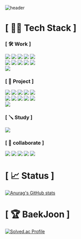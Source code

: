![header](https://capsule-render.vercel.app/api?type=Waving&color=timeGradient&height=300&section=header&text=Bok's&fontSize=65&desc=Do%20The%20Best%20All%20The%20Time&animation=fadeIn)


# [ 🧑‍💻 Tech Stack ]
### [ 🛠️ Work ]
<span><img src ="https://img.shields.io/badge/Java-007396.svg?&style=for-the-badge&logo=Java&logoColor=white"/></span>
<span><img src ="https://img.shields.io/badge/Spring-6DB33F.svg?&style=for-the-badge&logo=Spring&logoColor=white"/></span>
<span><img src ="https://img.shields.io/badge/Spring Boot-6DB33F.svg?&style=for-the-badge&logo=Spring Boot&logoColor=white"/></span>
<span><img src ="https://img.shields.io/badge/JavaScript-F7DF1E.svg?&style=for-the-badge&logo=JavaScript&logoColor=white"/></span>
<span><img src ="https://img.shields.io/badge/HTML5-E34F26.svg?&style=for-the-badge&logo=HTML5&logoColor=white"/></span></br>
<span><img src ="https://img.shields.io/badge/jQuery-0769AD.svg?&style=for-the-badge&logo=jQuery&logoColor=white"/></span>
<span><img src ="https://img.shields.io/badge/CSS3-1572B6.svg?&style=for-the-badge&logo=CSS3&logoColor=white"/></span>
<span><img src ="https://img.shields.io/badge/Oracle-F80000.svg?&style=for-the-badge&logo=Oracle&logoColor=white"/></span>
<span><img src ="https://img.shields.io/badge/MariaDB-003545.svg?&style=for-the-badge&logo=MariaDB&logoColor=white"/></span>
<span><img src ="https://img.shields.io/badge/MySQL-4479A1.svg?&style=for-the-badge&logo=MySQL&logoColor=white"/></span></br>
<span><img src ="https://img.shields.io/badge/Gradle-02303A.svg?&style=for-the-badge&logo=Gradle&logoColor=white"/></span>

### [ 🔧 Project ]
<span><img src ="https://img.shields.io/badge/typeform-262627.svg?&style=for-the-badge&logo=typeform&logoColor=white"/></span>
<span><img src ="https://img.shields.io/badge/typescript-3178C6.svg?&style=for-the-badge&logo=typescript&logoColor=white"/></span>
<span><img src ="https://img.shields.io/badge/mongodb-47A248.svg?&style=for-the-badge&logo=mongodb&logoColor=white"/></span>
<span><img src ="https://img.shields.io/badge/mongoose-880000.svg?&style=for-the-badge&logo=mongoose&logoColor=white"/></span>
<span><img src ="https://img.shields.io/badge/express-000000.svg?&style=for-the-badge&logo=express&logoColor=white"/></span></br>
<span><img src ="https://img.shields.io/badge/node.js-339933.svg?&style=for-the-badge&logo=nodedotjs&logoColor=white"/></span>
<span><img src ="https://img.shields.io/badge/nest.js-E0234E.svg?&style=for-the-badge&logo=nestjs&logoColor=white"/></span>
<span><img src ="https://img.shields.io/badge/python-3776AB.svg?&style=for-the-badge&logo=python&logoColor=white"/></span>
<span><img src ="https://img.shields.io/badge/flask-000000.svg?&style=for-the-badge&logo=flask&logoColor=white"/></span>
<span><img src ="https://img.shields.io/badge/swagger-85EA2D.svg?&style=for-the-badge&logo=swagger&logoColor=white"/></span></br>
<span><img src ="https://img.shields.io/badge/postgresql-4169E1.svg?&style=for-the-badge&logo=postgresql&logoColor=white"/></span>

### [ 🪛 Study ]
<span><img src ="https://img.shields.io/badge/c-A8B9CC.svg?&style=for-the-badge&logo=c&logoColor=white"/></span>

### [ 🤝 collaborate ]
<span><img src ="https://img.shields.io/badge/GitHub-181717.svg?&style=for-the-badge&logo=GitHub&logoColor=white"/></span>
<span><img src ="https://img.shields.io/badge/Subversion-809CC9.svg?&style=for-the-badge&logo=Subversion&logoColor=white"/></span>
<span><img src ="https://img.shields.io/badge/jira-0052CC?style=for-the-badge&logo=jira&logoColor=white"/></span>
<span><img src ="https://img.shields.io/badge/slack-4A154B?style=for-the-badge&logo=slack&logoColor=white"/></span>
<span><img src ="https://img.shields.io/badge/redmine-B32024?style=for-the-badge&logo=redmine&logoColor=white"/></span>


# [ 📈 Status ]

[![Anurag's GitHub stats](https://github-readme-stats.vercel.app/api?username=nashs789)](https://github.com/anuraghazra/github-readme-stats)

# [ 🏆 BaekJoon ]
[![Solved.ac Profile](http://mazassumnida.wtf/api/v2/generate_badge?boj=nashs789)](https://solved.ac/nashs789/)
